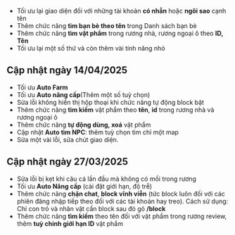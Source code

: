 - Tối ưu lại giao diện đối với những tài khoản **có nhẫn** hoặc **ngôi sao** cạnh tên
- Thêm chức năng **tìm bạn bè theo tên** trong Danh sách bạn bè
- Thêm chức năng **tìm vật phẩm** trong rương nhà, rương ngoại ô theo **ID, Tên**
- Tối ưu lại một số thứ và còn thêm vài tính năng nhỏ


## Cập nhật ngày 14/04/2025

- Tối ưu **Auto Farm**
- Tối ưu **Auto nâng cấp**(Thêm một số tuỳ chọn)
- Sửa lỗi không hiển thị hộp thoại khi chức năng tự động block bật
- Thêm chức năng **tìm kiếm** vật phẩm theo **tên**, **id** trong rương nhà và rương ngoại ô
- Thêm chức năng **tự động dùng, xoá** vật phẩm
- Cập nhật **Auto tìm NPC**: thêm tuỳ chọn tìm chỉ một map
- Sửa một vài lỗi, sửa chút giao diện.


## Cập nhật ngày 27/03/2025

- Sửa lỗi bị kẹt khi câu cá lần đầu mà không có mồi trong rương
- Tối ưu **Auto Nâng cấp** (cài đặt giới hạn, độ trễ)
- Thêm chức năng **chặn chat**, **block vĩnh viễn** (tức block luôn đối với các phiên đăng nhập tiếp theo đối với các tài khoản hay treo). Cách sử dụng: Chỉ con trỏ và nhân vật cần block sau đó gõ **/block**
- Thêm chức năng **tìm kiếm** theo tên đối với vật phẩm trong rương review, thêm **tuỳ chỉnh giới hạn ID** vật phẩm